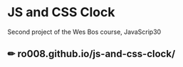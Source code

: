 # JS and CSS Clock

Second project of the Wes Bos course, JavaScrip30

## ✏ ro008.github.io/js-and-css-clock/
